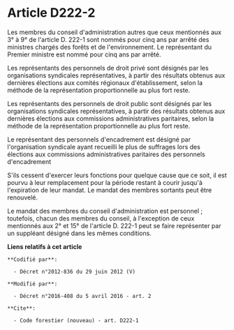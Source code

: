 # Article D222-2

Les membres du conseil d'administration autres que ceux mentionnés aux 3° à 9° de l'article D. 222-1 sont nommés pour cinq
ans par arrêté des ministres chargés des forêts et de l'environnement. Le représentant du Premier ministre est nommé pour
cinq ans par arrêté.

Les représentants des personnels de droit privé sont désignés par les organisations syndicales représentatives, à partir des
résultats obtenus aux dernières élections aux comités régionaux d'établissement, selon la méthode de la représentation
proportionnelle au plus fort reste.

Les représentants des personnels de droit public sont désignés par les organisations syndicales représentatives, à partir des
résultats obtenus aux dernières élections aux commissions administratives paritaires, selon la méthode de la représentation
proportionnelle au plus fort reste.

Le représentant des personnels d'encadrement est désigné par l'organisation syndicale ayant recueilli le plus de suffrages
lors des élections aux commissions administratives paritaires des personnels d'encadrement

S'ils cessent d'exercer leurs fonctions pour quelque cause que ce soit, il est pourvu à leur remplacement pour la période
restant à courir jusqu'à l'expiration de leur mandat. Le mandat des membres sortants peut être renouvelé.

Le mandat des membres du conseil d'administration est personnel ; toutefois, chacun des membres du conseil, à l'exception de
ceux mentionnés aux 2° et 15° de l'article D. 222-1 peut se faire représenter par un suppléant désigné dans les mêmes
conditions.

**Liens relatifs à cet article**

	**Codifié par**:

	  - Décret n°2012-836 du 29 juin 2012 (V)

	**Modifié par**:

	  - Décret n°2016-408 du 5 avril 2016 - art. 2

	**Cite**:

	  - Code forestier (nouveau) - art. D222-1
